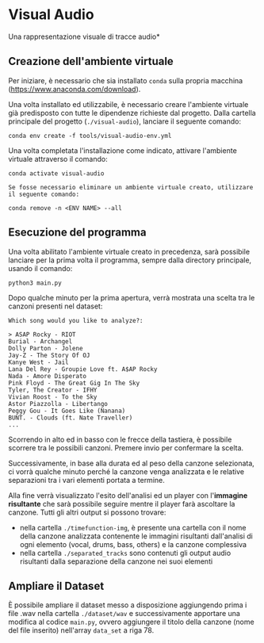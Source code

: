 # Visual Audio

Una rappresentazione visuale di tracce audio\*

## Creazione dell'ambiente virtuale

Per iniziare, è necessario che sia installato `conda` sulla propria macchina (https://www.anaconda.com/download).

Una volta installato ed utilizzabile, è necessario creare l'ambiente virtuale già predisposto con tutte le dipendenze richieste dal progetto. Dalla cartella principale del progetto (`./visual-audio`), lanciare il seguente comando:

`conda env create -f tools/visual-audio-env.yml`

Una volta completata l'installazione come indicato, attivare l'ambiente virtuale attraverso il comando:

`conda activate visual-audio`

    Se fosse necessario eliminare un ambiente virtuale creato, utilizzare il seguente comando:

    conda remove -n <ENV NAME> --all

## Esecuzione del programma

Una volta abilitato l'ambiente virtuale creato in precedenza, sarà possibile lanciare per la prima volta il programma, sempre dalla directory principale, usando il comando:

`python3 main.py`

Dopo qualche minuto per la prima apertura, verrà mostrata una scelta tra le canzoni presenti nel dataset:

```
Which song would you like to analyze?:

> ASAP Rocky - RIOT
Burial - Archangel
Dolly Parton - Jolene
Jay-Z - The Story Of OJ
Kanye West - Jail
Lana Del Rey - Groupie Love ft. A$AP Rocky
Nada - Amore Disperato
Pink Floyd - The Great Gig In The Sky
Tyler, The Creator - IFHY
Vivian Roost - To the Sky
Astor Piazzolla - Libertango
Peggy Gou - It Goes Like (Nanana)
BUNT. - Clouds (ft. Nate Traveller)
...
```

Scorrendo in alto ed in basso con le frecce della tastiera, è possibile scorrere tra le possibili canzoni. Premere invio per confermare la scelta.

Successivamente, in base alla durata ed al peso della canzone selezionata, ci vorrà qualche minuto perché la canzone venga analizzata e le relative separazioni tra i vari elementi portata a termine.

Alla fine verrà visualizzato l'esito dell'analisi ed un player con l'**immagine risultante** che sarà possibile seguire mentre il player farà ascoltare la canzone.
Tutti gli altri output si possono trovare:

- nella cartella `./timefunction-img`, è presente una cartella con il nome della canzone analizzata contenente le immagini risultanti dall'analisi di ogni elemento (vocal, drums, bass, others) e la canzone complessiva
- nella cartella `./separated_tracks` sono contenuti gli output audio risultanti dalla separazione della canzone nei suoi elementi

## Ampliare il Dataset

È possibile ampliare il dataset messo a disposizione aggiungendo prima i file .wav nella cartella `./dataset/wav` e successivamente apportare una modifica al codice `main.py`, ovvero aggiungere il titolo della canzone (nome del file inserito) nell'array `data_set` a riga 78.
